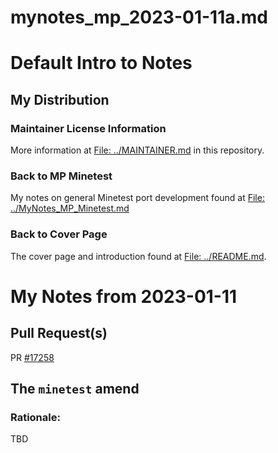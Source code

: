 mynotes_mp_2023-01-11a.md
=========================

# Default Intro to Notes
## My Distribution
### Maintainer License Information

More information at [File: ../MAINTAINER.md](../MAINTAINER.md) in this repository.

### Back to MP Minetest

My notes on general Minetest port development found at
[File: ../MyNotes_MP_Minetest.md](../mynotes_mp_minetest.md)

### Back to Cover Page

The cover page and introduction found at [File: ../README.md](../README.md).


My Notes from 2023-01-11
========================

## Pull Request(s)

PR [#17258](https://github.com/macports/macports-ports/pull/17258)

## The `minetest` amend
### Rationale:

TBD
